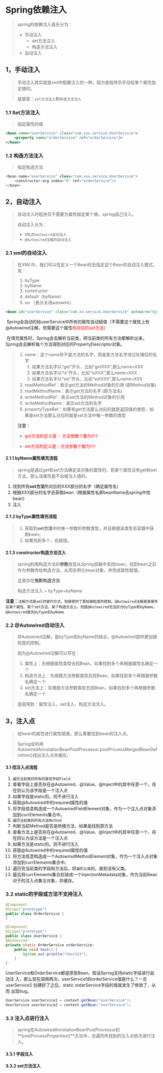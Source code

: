 # Spring依赖注入

>   spring的依赖注入首先分为：
>
>   *   手动注入
>       *   set方法注入
>       *   构造方法注入
>   *   自动注入

## 1，手动注入

>   手动注入其实就是xml中配置注入的一种，因为是程序员手动给某个属性指定值的。
>
>   底层是：`set方法注入`和`构造方法注入`

### 1.1 Set方法注入

>   指定属性的值

```xml
<bean name="userService" class="com.xxx.service.UserService">
	<property name="orderService" ref="orderService"/>
</bean>
```

### 1.2 构造方法注入

>   指定构造方法

```java
<bean name="userService" class="com.xxx.service.UserService">
	<constructor‐arg index="0" ref="orderService"/>
</bean>
```



## 2，自动注入

>   自动注入时程序员不需要为属性指定某个值，spring自己注入。
>
>   自动注入分为：
>
>   *   `XML的autowire自动注入`
>   *   `@Autowired注解的自动注入`



### 2.1 xml的自动注入

>   在XML中，我们可以在定义一个Bean时去指定这个Bean的自动注入模式，有：
>
>   1.   byType 
>   2.   byName 
>   3.   constructor
>   4.   default（byName）
>   5.   no （表示关闭autowire）

```xml
<bean id="userService" class="com.xx.service.UserService" autowire="byType"/>
```

​		Spring会自动的给userService中所有的属性自动赋值（不需要这个属性上有 @Autowired注解，但需要这个属性<font color="red">有对应的set方法</font>）

​		在填充属性时，Spring会去解析当前类，把当前类的所有方法都解析出来， Spring会去解析每个方法得到对应的PropertyDescriptor对象。

>   1.   name：这个name并不是方法的名字，而是拿方法名字进过处理后的名字
>        1.    如果方法名字以“get”开头，比如“getXXX”,那么name=XXX 
>        2.    如果方法名字以“is”开头，比如“isXXX”,那么name=XXX 
>        3.    如果方法名字以“set”开头，比如“setXXX”,那么name=XXX 
>   2.   readMethodRef：表示get方法的Method对象的引用 (即Method对象)
>   3.   readMethodName：表示get方法的名字 (即方法名)
>   4.   writeMethodRef：表示set方法的Method对象的引用
>   5.   writeMethodName：表示set方法的名字
>   6.   propertyTypeRef：如果有get方法那么对应的就是返回值的类型，如果是set方法那么对应的就是set方法中唯一参数的类型
>
>   **注意：**
>
>   *   <font color="red">get方法的定义是： 方法参数个数为0个</font>
>
>   *   <font color="red">set方法的定义是：方法参数个数为1个</font>

#### 2.1.1 byName属性填充流程

>   spring是通过get和set方法确定该对象的属性的，若某个属性没有get和set方法，那么该属性是不会被注入值的。

1.    找到所有**set方法**所对应的XXX部分的名字（确定属性名）
2.   根据XXX部分的名字去获取bean（根据属性名即beanName去spring中找bean）
3.   注入

#### 2.1.2 byType属性填充流程

>   1.   获取到**set方法**中的唯一参数的参数类型，并且根据该类型去容器中获取bean。
>   2.   如果找到多个，会报错。



#### 2.1.3 constructor构造方法注入

>   spring利用构造方法的**参数**信息从Spring容器中去找bean，找到bean之后作为参数传给构造方法，从而实例化bean对象，并完成属性赋值。
>
>   这里存在**推断构造方法**
>
>   构造方法注入 = byType+byName



**注意：**`注解方式是xml的替代方式，但是提供了更加细粒度的控制。@Autowired注解是直接写在某个属性、某个set方法、某个构造方法上。但是@Autowired无法区分byType和byName，@Autowired是先byType后byName`



### 2.2 @Autowired自动注入

>   @Autowired注解，是byType和byName的结合。@Autowired提供更加细粒度的控制。
>
>   因为@Autowired注解可以写在： 
>
>   1.   属性上：先根据属性类型去找Bean，如果找到多个再根据属性名确定一个 
>   2.   构造方法上：先根据方法参数类型去找Bean，如果找到多个再根据参数名确定一个
>   3.   set方法上：先根据方法参数类型去找Bean，如果找到多个再根据参数名确定一个
>
>   底层用到：属性注入，set注入，构造方法注入。

## 3，注入点

>   给bean的属性进行属性赋值，那么需要找到bean的注入点。
>
>   Spring会利用AutowiredAnnotationBeanPostProcessor.postProcessMergedBeanDefinition()找出注入点并缓存。

#### 3.1 找注入点流程

1. `遍历当前类的所有的属性字段Field`
2. 查看字段上是否存在@Autowired、@Value、@Inject中的其中任意一个，存在则认为该字段是一个注入点
3. 如果字段是static的，则不进行注入
4. 获取@Autowired中的required属性的值
5. 将字段信息构造成一个AutowiredFieldElement对象，作为一个注入点对象添加到currElements集合中。
6. `遍历当前类的所有方法Method`
7. 判断当前Method是否是桥接方法，如果是找到原方法
8. 查看方法上是否存在@Autowired、@Value、@Inject中的其中任意一个，存在则认为该方法是一个注入点
9. 如果方法是static的，则不进行注入
10. 获取@Autowired中的required属性的值
11. 将方法信息构造成一个AutowiredMethodElement对象，作为一个注入点对象添加到currElements集合中。
12. 遍历完当前类的字段和方法后，将`遍历父类`的，直到没有父类。
13. 最后将currElements集合封装成一个InjectionMetadata对象，作为当前Bean对于的注入点集合对象，并缓存。



### 3.2 static的字段或方法不支持注入

```java
@Component
@Scope("prototype")
public class OrderService {
}
```

```java
@Component
@Scope("prototype")
public class UserService {
@Autowired
private static OrderService orderService;
    public void test() {
    	System.out.println("test123");
    }
}
```

UserService和OrderService都是原型Bean，假设Spring支持static字段进行自动注 入，那么现在调用两次。userService1的orderService值是什么？一旦userService2 创建好了之后，static orderService字段的值就发生了修改了，从而 出现bug。

```java
UserService userService1 = context.getBean("userService");
UserService userService2 = context.getBean("userService");
```



### 3.3 注入点进行注入

>   spring在AutowiredAnnotationBeanPostProcessor的**postProcessProperties()**方法中，会遍历所找到的注入点依次进行注入。



#### 3.3.1 字段注入



#### 3.3.2 set方法注入
